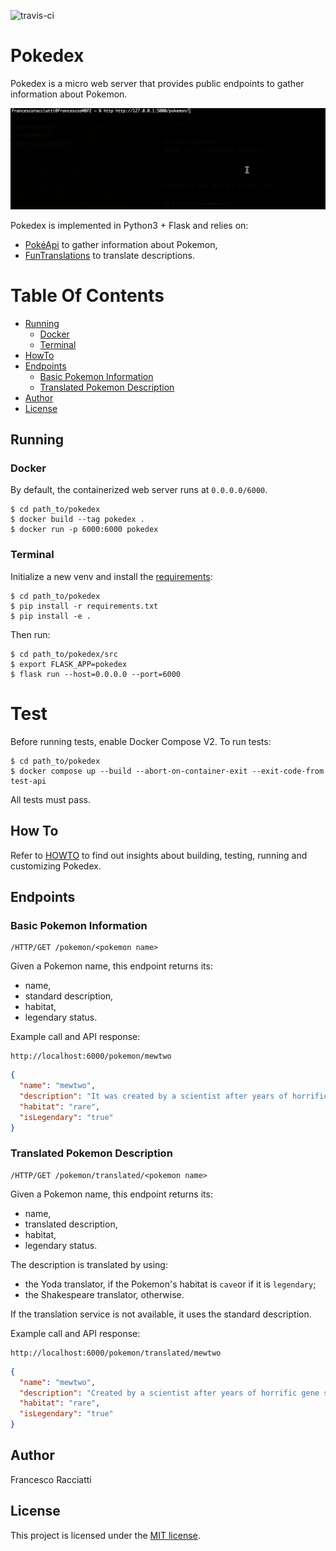 ![travis-ci](https://app.travis-ci.com/francescoracciatti/pokedex.svg?branch=master)

# Pokedex
Pokedex is a micro web server that provides public endpoints to gather information about Pokemon.

![test capture](doc/gif/test-capture.gif)

Pokedex is implemented in Python3 + Flask and relies on:
 - [PokéApi](https://pokeapi.com) to gather information about Pokemon,
 - [FunTranslations](https://funtranslations.com) to translate descriptions.


# Table Of Contents
- [Running](#running)
  - [Docker](#docker)
  - [Terminal](#terminal)
- [HowTo](#how-to)
- [Endpoints](#endpoints)
  - [Basic Pokemon Information](#basic-pokemon-information)
  - [Translated Pokemon Description](#translated-pokemon-description)
- [Author](#author)
- [License](#license)


## Running
### Docker
By default, the containerized web server runs at `0.0.0.0/6000`.
```shell
$ cd path_to/pokedex
$ docker build --tag pokedex .
$ docker run -p 6000:6000 pokedex
```

### Terminal
Initialize a new venv and install the [requirements](requirements.txt):
```shell
$ cd path_to/pokedex
$ pip install -r requirements.txt
$ pip install -e .
```
Then run:
```shell
$ cd path_to/pokedex/src
$ export FLASK_APP=pokedex
$ flask run --host=0.0.0.0 --port=6000
 ```


# Test
Before running tests, enable Docker Compose V2.
To run tests:
```shell
$ cd path_to/pokedex
$ docker compose up --build --abort-on-container-exit --exit-code-from test-api
 ```
All tests must pass.


## How To
Refer to [HOWTO](HOWTO.md) to find out insights about building, testing, running and customizing Pokedex.


## Endpoints
### Basic Pokemon Information
```
/HTTP/GET /pokemon/<pokemon name>
```
Given a Pokemon name, this endpoint returns its:
 - name,
 - standard description,
 - habitat,
 - legendary status.

Example call and API response:
```
http://localhost:6000/pokemon/mewtwo
```
```json
{
  "name": "mewtwo",
  "description": "It was created by a scientist after years of horrific gene splicing and DNA engineering experiments.",
  "habitat": "rare",
  "isLegendary": "true"
}
```

### Translated Pokemon Description
```
/HTTP/GET /pokemon/translated/<pokemon name>
```
Given a Pokemon name, this endpoint returns its:
 - name,
 - translated description,
 - habitat,
 - legendary status.
 
The description is translated by using:
 - the Yoda translator, if the Pokemon's habitat is `cave`or if it is `legendary`;
 - the Shakespeare translator, otherwise.

If the translation service is not available, it uses the standard description.  
 
Example call and API response:
```
http://localhost:6000/pokemon/translated/mewtwo
```
```json
{
  "name": "mewtwo",
  "description": "Created by a scientist after years of horrific gene splicing and DNA engineering experiments, it was.",
  "habitat": "rare",
  "isLegendary": "true"
}
```


## Author
Francesco Racciatti


## License
This project is licensed under the [MIT license](LICENSE).

